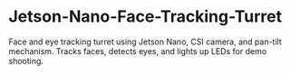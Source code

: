 # Jetson-Nano-Face-Tracking-Turret
Face and eye tracking turret using Jetson Nano, CSI camera, and pan-tilt mechanism. Tracks faces, detects eyes, and lights up LEDs for demo shooting.

